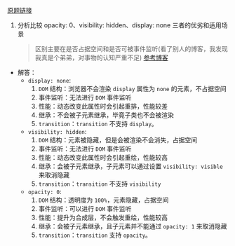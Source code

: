 [原题链接](https://github.com/haizlin/fe-interview/issues/1719)

1. 分析比较 opacity: 0、visibility: hidden、display: none 三者的优劣和适用场景

   > 区别主要在是否占据空间和是否可被事件监听(看了别人的博客，我发现我真是个弟弟，对事物的认知严重不足)
   > [参考博客](https://www.cnblogs.com/nayek/p/11813741.html)

- 解答：
  - `display: none`:
    1. `DOM` 结构：浏览器不会渲染 `display` 属性为 `none` 的元素，不占据空间
    2. 事件监听：无法进行 `DOM` 事件监听
    3. 性能：动态改变此属性时会引起重排，性能较差
    4. 继承：不会被子元素继承，毕竟子类也不会被渲染
    5. `transition`：`transition` 不支持 `display`。
  - `visibility: hidden`:
    1. `DOM` 结构：元素被隐藏，但是会被渲染不会消失，占据空间
    2. 事件监听：无法进行 `DOM` 事件监听
    3. 性能：动态改变此属性时会引起重绘，性能较高
    4. 继承：会被子元素继承，子元素可以通过设置 `visibility: visible`来取消隐藏
    5. `transition`：`transition` 不支持 `visibility`
  - `opacity: 0`:
    1. `DOM` 结构：透明度为 `100%`，元素隐藏，占据空间
    2. 事件监听：可以进行 `DOM` 事件监听
    3. 性能：提升为合成层，不会触发重绘，性能较高
    4. 继承：会被子元素继承，且子元素并不能通过 `opacity: 1` 来取消隐藏
    5. `transition`：`transition` 支持 `opacity`。